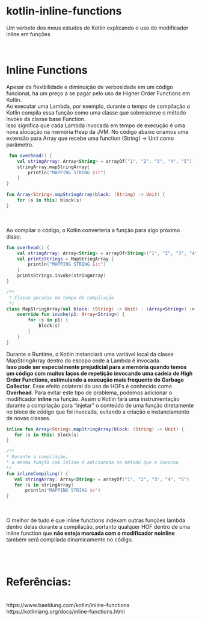 # kotlin-inline-functions
Um verbete dos meus estudos de Kotlin explicando o uso do modificador inline em funções

<br>
<h1> Inline Functions </h1>
Apesar da flexibilidade e diminuição de verbosidade em um código funcional, há um preço a se pagar pelo uso de Higher Order Functions em Kotlin. 
<br>
Ao executar uma Lambda, por exemplo, durante o tempo de compilação o Kotlin compila essa função como uma classe que sobrescreve o método Invoke da classe base Function. 
<br>
Isso significa que cada Lambda invocada em tempo de execução é uma nova alocação na memória Heap da JVM. No código abaixo criamos uma extensão para Array<String> que recebe uma function (String) -> Unit como parâmetro.

```kotlin 
 fun overhead() {
    val stringArray: Array<String> = arrayOf("1", "2", "3", "4", "5")
    stringArray.mapStringArray{
        println("MAPPING STRING $it")
    }
}

fun Array<String>.mapStringArray(block: (String) -> Unit) {
    for (s in this) block(s)
}
```
  
<br> <br>
Ao compilar o código, o Kotlin converteria a função para algo próximo disso:

```kotlin
fun overhead() {
    val stringArray: Array<String> = arrayOf<String>("1", "2", "3", "4", "5")
    val printsStrings = MapStringArray {
        println("MAPPING STRING $it")
    }
    printsStrings.invoke(stringArray)
}

/**
 * Classe geradas em tempo de compilação
 */
class MapStringArray(val block: (String) -> Unit) : (Array<String>) -> Unit {
    override fun invoke(p1: Array<String>) {
        for (s in p1) {
            block(s)
        }
    }
}
```

Durante o Runtime, o Kotlin instanciará uma variável local da classe MapStringArray dentro do escopo onde a Lambda é invocada. 
<br>
**Isso pode ser especialmente prejudicial para a memória quando temos um código com muitos laços de repetição invocando uma cadeia de High Order Functions, estimulando a execução mais frequente do Garbage Collector**. Esse efeito colateral do uso de HOFs é conhecido como **Overhead**.
Para evitar este tipo de problema, podemos adicionar o modificador **inline** na função. Assim o Kotlin fará uma instrumentação durante a compilação para “injetar” o conteúdo de uma função diretamente no bloco de código que foi invocada, evitando a criação e instanciamento de novas classes.
<br>

 ```kotlin
 inline fun Array<String>.mapStringArray(block: (String) -> Unit) {
    for (s in this) block(s)
}

/**
 * Durante a compilação,
 * a mesma função com inline é adicionada ao método que a invocou
 */
fun inlineCompiling() {
    val stringArray: Array<String> = arrayOf("1", "2", "3", "4", "5")
    for (s in stringArray)
        println("MAPPING STRING $s")
}
```
<br> <br>
O melhor de tudo é que inline functions indexam outras funções lambda dentro delas durante a compilação, portanto qualquer HOF dentro de uma inline function que **não esteja marcada com o modificador noinline** também será compilada dinamicamente no código.

<br>
<br>
<h1> Referências: </h1>
<br>
https://www.baeldung.com/kotlin/inline-functions
<br>
https://kotlinlang.org/docs/inline-functions.html
